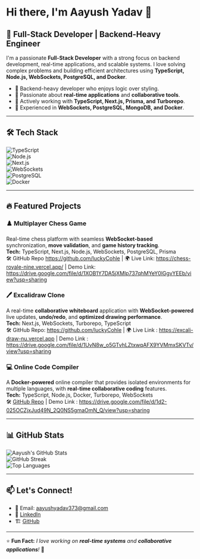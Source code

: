 # Hi there, I'm Aayush Yadav 👋

## 🚀 Full-Stack Developer | Backend-Heavy Engineer

I'm a passionate **Full-Stack Developer** with a strong focus on backend development, real-time applications, and scalable systems. I love solving complex problems and building efficient architectures using **TypeScript, Node.js, WebSockets, PostgreSQL, and Docker**.

- 🔹 Backend-heavy developer who enjoys logic over styling.
- 🔹 Passionate about **real-time applications** and **collaborative tools**.
- 🔹 Actively working with **TypeScript, Next.js, Prisma, and Turborepo**.
- 🔹 Experienced in **WebSockets, PostgreSQL, MongoDB, and Docker**.

---

## 🛠️ Tech Stack

![TypeScript](https://img.shields.io/badge/TypeScript-%23007ACC.svg?style=for-the-badge&logo=typescript&logoColor=white)  
![Node.js](https://img.shields.io/badge/Node.js-%2343853D.svg?style=for-the-badge&logo=node.js&logoColor=white)  
![Next.js](https://img.shields.io/badge/Next.js-%23000000.svg?style=for-the-badge&logo=next.js&logoColor=white)  
![WebSockets](https://img.shields.io/badge/WebSockets-%23FF4500.svg?style=for-the-badge&logo=websocket&logoColor=white)  
![PostgreSQL](https://img.shields.io/badge/PostgreSQL-%23336791.svg?style=for-the-badge&logo=postgresql&logoColor=white)  
![Docker](https://img.shields.io/badge/Docker-%230db7ed.svg?style=for-the-badge&logo=docker&logoColor=white)  

---

## 🔥 Featured Projects

### **♟️ Multiplayer Chess Game**  
Real-time chess platform with seamless **WebSocket-based** synchronization, **move validation**, and **game history tracking**.  
**Tech:** TypeScript, Next.js, Node.js, WebSockets, PostgreSQL, Prisma  
🛠️ GitHub Repo https://github.com/luckyCohle  | 🌍 Live Link: https://chess-royale-nine.vercel.app/ | Demo Link: https://drive.google.com/file/d/1XOB1Y7DA5jXMlp737qhMYeY0lGgvYEEb/view?usp=sharing

### **🖊️ Excalidraw Clone**  
A real-time **collaborative whiteboard** application with **WebSocket-powered** live updates, **undo/redo**, and **optimized drawing performance**.  
**Tech:** Next.js, WebSockets, Turborepo, TypeScript  
🛠️ GitHub Repo: https://github.com/luckyCohle | 🌍 Live Link : https://excali-draw-nu.vercel.app | Demo Link : https://drive.google.com/file/d/1UvN8w_o5GTvhLZtxwqAFX9YVMmxSKVTv/view?usp=sharing

### **💻 Online Code Compiler**  
A **Docker-powered** online compiler that provides isolated environments for multiple languages, with **real-time collaborative coding** features.  
**Tech:** TypeScript, Node.js, Docker, Turborepo, WebSockets  
🛠️ [GitHub Repo](https://github.com/luckyCohle) | Demo Link : https://drive.google.com/file/d/1d2-025OCZjxJud49N_2Q0NS5gmaOmN_Q/view?usp=sharing


---

## 📊 GitHub Stats

![Aayush's GitHub Stats](https://github-readme-stats.vercel.app/api?username=luckyCohle&show_icons=true&theme=tokyonight)  
![GitHub Streak](https://github-readme-streak-stats.herokuapp.com/?user=luckyCohle&theme=tokyonight)  
![Top Languages](https://github-readme-stats.vercel.app/api/top-langs/?username=luckyCohle&layout=compact&theme=tokyonight)

---

## 📫 Let's Connect!

- 📧 Email: [aayushyadav373@gmail.com](mailto:aayushyadav373@gmail.com)  
- 💼 [LinkedIn](https://www.linkedin.com/in/aayush-yadav-8153621b3/)  
- 🏗️ [GitHub](https://github.com/luckyCohle)  

---

⭐ **Fun Fact:** _I love working on **real-time systems** and **collaborative applications**!_ 🚀
